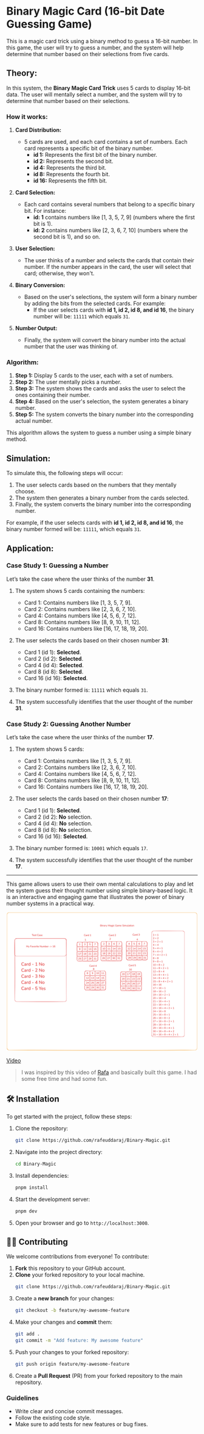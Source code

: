 # **Binary Magic Card (16-bit Date Guessing Game)**

This is a magic card trick using a binary method to guess a 16-bit number. In this game, the user will try to guess a number, and the system will help determine that number based on their selections from five cards.

## **Theory:**

In this system, the **Binary Magic Card Trick** uses 5 cards to display 16-bit data. The user will mentally select a number, and the system will try to determine that number based on their selections.

### **How it works:**

1. **Card Distribution:**

   - 5 cards are used, and each card contains a set of numbers. Each card represents a specific bit of the binary number.
     - **id 1:** Represents the first bit of the binary number.
     - **id 2:** Represents the second bit.
     - **id 4:** Represents the third bit.
     - **id 8:** Represents the fourth bit.
     - **id 16:** Represents the fifth bit.

2. **Card Selection:**

   - Each card contains several numbers that belong to a specific binary bit. For instance:
     - **id: 1** contains numbers like [1, 3, 5, 7, 9] (numbers where the first bit is 1).
     - **id: 2** contains numbers like [2, 3, 6, 7, 10] (numbers where the second bit is 1), and so on.

3. **User Selection:**

   - The user thinks of a number and selects the cards that contain their number. If the number appears in the card, the user will select that card; otherwise, they won't.

4. **Binary Conversion:**

   - Based on the user's selections, the system will form a binary number by adding the bits from the selected cards. For example:
     - If the user selects cards with **id 1, id 2, id 8, and id 16**, the binary number will be: `11111` which equals `31`.

5. **Number Output:**
   - Finally, the system will convert the binary number into the actual number that the user was thinking of.

### **Algorithm:**

1. **Step 1:** Display 5 cards to the user, each with a set of numbers.
2. **Step 2:** The user mentally picks a number.
3. **Step 3:** The system shows the cards and asks the user to select the ones containing their number.
4. **Step 4:** Based on the user's selection, the system generates a binary number.
5. **Step 5:** The system converts the binary number into the corresponding actual number.

This algorithm allows the system to guess a number using a simple binary method.

## **Simulation:**

To simulate this, the following steps will occur:

1. The user selects cards based on the numbers that they mentally choose.
2. The system then generates a binary number from the cards selected.
3. Finally, the system converts the binary number into the corresponding number.

For example, if the user selects cards with **id 1, id 2, id 8, and id 16**, the binary number formed will be: `11111`, which equals `31`.

## **Application:**

### **Case Study 1: Guessing a Number**

Let’s take the case where the user thinks of the number **31**.

1. The system shows 5 cards containing the numbers:

   - Card 1: Contains numbers like [1, 3, 5, 7, 9].
   - Card 2: Contains numbers like [2, 3, 6, 7, 10].
   - Card 4: Contains numbers like [4, 5, 6, 7, 12].
   - Card 8: Contains numbers like [8, 9, 10, 11, 12].
   - Card 16: Contains numbers like [16, 17, 18, 19, 20].

2. The user selects the cards based on their chosen number **31**:

   - Card 1 (id 1): **Selected**.
   - Card 2 (id 2): **Selected**.
   - Card 4 (id 4): **Selected**.
   - Card 8 (id 8): **Selected**.
   - Card 16 (id 16): **Selected**.

3. The binary number formed is: `11111` which equals `31`.
4. The system successfully identifies that the user thought of the number **31**.

### **Case Study 2: Guessing Another Number**

Let’s take the case where the user thinks of the number **17**.

1. The system shows 5 cards:

   - Card 1: Contains numbers like [1, 3, 5, 7, 9].
   - Card 2: Contains numbers like [2, 3, 6, 7, 10].
   - Card 4: Contains numbers like [4, 5, 6, 7, 12].
   - Card 8: Contains numbers like [8, 9, 10, 11, 12].
   - Card 16: Contains numbers like [16, 17, 18, 19, 20].

2. The user selects the cards based on their chosen number **17**:

   - Card 1 (id 1): **Selected**.
   - Card 2 (id 2): **No** selection.
   - Card 4 (id 4): **No** selection.
   - Card 8 (id 8): **No** selection.
   - Card 16 (id 16): **Selected**.

3. The binary number formed is: `10001` which equals `17`.
4. The system successfully identifies that the user thought of the number **17**.

---

This game allows users to use their own mental calculations to play and let the system guess their thought number using simple binary-based logic. It is an interactive and engaging game that illustrates the power of binary number systems in a practical way.

![Simulation Binary Magic Game](/public/simulation.png)

[Video](https://www.facebook.com/rafeuddaraj1/videos/1126888772479894)

> I was inspired by this video of [Rafa](https://www.facebook.com/share/v/1DGiHhZPQ5/) and basically built this game. I had some free time and had some fun.



## 🛠 Installation

To get started with the project, follow these steps:

1. Clone the repository:
   ```bash
   git clone https://github.com/rafeuddaraj/Binary-Magic.git
   ```

2. Navigate into the project directory:
   ```bash
   cd Binary-Magic
   ```

3. Install dependencies:
   ```bash
   pnpm install
   ```

4. Start the development server:
   ```bash
   pnpm dev
   ```

5. Open your browser and go to `http://localhost:3000`.

## 🧑‍💻 Contributing

We welcome contributions from everyone! To contribute:

1. **Fork** this repository to your GitHub account.
2. **Clone** your forked repository to your local machine.
   ```bash
   git clone https://github.com/rafeuddaraj/Binary-Magic.git
   ```
3. Create a **new branch** for your changes:
   ```bash
   git checkout -b feature/my-awesome-feature
   ```
4. Make your changes and **commit** them:
   ```bash
   git add .
   git commit -m "Add feature: My awesome feature"
   ```
5. Push your changes to your forked repository:
   ```bash
   git push origin feature/my-awesome-feature
   ```
6. Create a **Pull Request** (PR) from your forked repository to the main repository.

### Guidelines

- Write clear and concise commit messages.
- Follow the existing code style.
- Make sure to add tests for new features or bug fixes.

